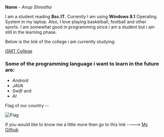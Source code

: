 __Name__ - _Anup Shrestha_ 

I am a student reading **Bsc.IT.** Currently I am using **Windows 8.1** Operating System in my laptop. Also, I love playing basketball, football and other sports. I am somewhat good in programming since i am a student but i am still in the learning phase. 

Below is the link of the college i am currently studying:

[ISMT College](https://ismt.edu.np/) 

### Some of the programming language i want to learn in the future are:
* _Android_
* _JAVA_
* _Swift_ and
* _AI_

Flag of our country --

![Flag](https://i.pinimg.com/564x/69/fe/12/69fe1227d1ecd43842d3cac53a66bbd1.jpg)

If you would like to know me a little more then go to this link ----> [My Github](https://github.com/lawliet1997)

